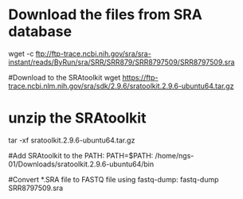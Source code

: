 # Download the files from SRA database
wget -c ftp://ftp-trace.ncbi.nih.gov/sra/sra-instant/reads/ByRun/sra/SRR/SRR879/SRR8797509/SRR8797509.sra

#Download to the SRAtoolkit
wget https://ftp-trace.ncbi.nlm.nih.gov/sra/sdk/2.9.6/sratoolkit.2.9.6-ubuntu64.tar.gz

# unzip the SRAtoolkit
tar -xf sratoolkit.2.9.6-ubuntu64.tar.gz

#Add SRAtoolkit to the PATH:
PATH=$PATH: /home/ngs-01/Downloads/sratoolkit.2.9.6-ubuntu64/bin

#Convert *.SRA file to FASTQ file using fastq-dump:
fastq-dump SRR8797509.sra



